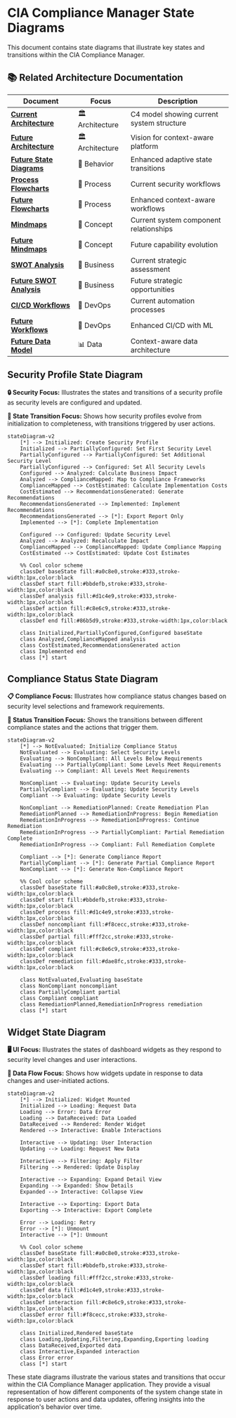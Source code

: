 # CIA Compliance Manager State Diagrams

This document contains state diagrams that illustrate key states and transitions within the CIA Compliance Manager.

## 📚 Related Architecture Documentation

<div class="documentation-map">

| Document                                            | Focus           | Description                               |
| --------------------------------------------------- | --------------- | ----------------------------------------- |
| **[Current Architecture](ARCHITECTURE.md)**         | 🏛️ Architecture | C4 model showing current system structure |
| **[Future Architecture](FUTURE_ARCHITECTURE.md)**   | 🏛️ Architecture | Vision for context-aware platform         |
| **[Future State Diagrams](FUTURE_STATEDIAGRAM.md)** | 🔄 Behavior     | Enhanced adaptive state transitions       |
| **[Process Flowcharts](FLOWCHART.md)**              | 🔄 Process      | Current security workflows                |
| **[Future Flowcharts](FUTURE_FLOWCHART.md)**        | 🔄 Process      | Enhanced context-aware workflows          |
| **[Mindmaps](MINDMAP.md)**                          | 🧠 Concept      | Current system component relationships    |
| **[Future Mindmaps](FUTURE_MINDMAP.md)**            | 🧠 Concept      | Future capability evolution               |
| **[SWOT Analysis](SWOT.md)**                        | 💼 Business     | Current strategic assessment              |
| **[Future SWOT Analysis](FUTURE_SWOT.md)**          | 💼 Business     | Future strategic opportunities            |
| **[CI/CD Workflows](WORKFLOWS.md)**                 | 🔧 DevOps       | Current automation processes              |
| **[Future Workflows](FUTURE_WORKFLOWS.md)**         | 🔧 DevOps       | Enhanced CI/CD with ML                    |
| **[Future Data Model](FUTURE_DATA_MODEL.md)**       | 📊 Data         | Context-aware data architecture           |

</div>

## Security Profile State Diagram

**🔒 Security Focus:** Illustrates the states and transitions of a security profile as security levels are configured and updated.

**🔄 State Transition Focus:** Shows how security profiles evolve from initialization to completeness, with transitions triggered by user actions.

```mermaid
stateDiagram-v2
    [*] --> Initialized: Create Security Profile
    Initialized --> PartiallyConfigured: Set First Security Level
    PartiallyConfigured --> PartiallyConfigured: Set Additional Security Level
    PartiallyConfigured --> Configured: Set All Security Levels
    Configured --> Analyzed: Calculate Business Impact
    Analyzed --> ComplianceMapped: Map to Compliance Frameworks
    ComplianceMapped --> CostEstimated: Calculate Implementation Costs
    CostEstimated --> RecommendationsGenerated: Generate Recommendations
    RecommendationsGenerated --> Implemented: Implement Recommendations
    RecommendationsGenerated --> [*]: Export Report Only
    Implemented --> [*]: Complete Implementation

    Configured --> Configured: Update Security Level
    Analyzed --> Analyzed: Recalculate Impact
    ComplianceMapped --> ComplianceMapped: Update Compliance Mapping
    CostEstimated --> CostEstimated: Update Cost Estimates

    %% Cool color scheme
    classDef baseState fill:#a0c8e0,stroke:#333,stroke-width:1px,color:black
    classDef start fill:#bbdefb,stroke:#333,stroke-width:1px,color:black
    classDef analysis fill:#d1c4e9,stroke:#333,stroke-width:1px,color:black
    classDef action fill:#c8e6c9,stroke:#333,stroke-width:1px,color:black
    classDef end fill:#86b5d9,stroke:#333,stroke-width:1px,color:black

    class Initialized,PartiallyConfigured,Configured baseState
    class Analyzed,ComplianceMapped analysis
    class CostEstimated,RecommendationsGenerated action
    class Implemented end
    class [*] start
```

## Compliance Status State Diagram

**📋 Compliance Focus:** Illustrates how compliance status changes based on security level selections and framework requirements.

**🚦 Status Transition Focus:** Shows the transitions between different compliance states and the actions that trigger them.

```mermaid
stateDiagram-v2
    [*] --> NotEvaluated: Initialize Compliance Status
    NotEvaluated --> Evaluating: Select Security Levels
    Evaluating --> NonCompliant: All Levels Below Requirements
    Evaluating --> PartiallyCompliant: Some Levels Meet Requirements
    Evaluating --> Compliant: All Levels Meet Requirements

    NonCompliant --> Evaluating: Update Security Levels
    PartiallyCompliant --> Evaluating: Update Security Levels
    Compliant --> Evaluating: Update Security Levels

    NonCompliant --> RemediationPlanned: Create Remediation Plan
    RemediationPlanned --> RemediationInProgress: Begin Remediation
    RemediationInProgress --> RemediationInProgress: Continue Remediation
    RemediationInProgress --> PartiallyCompliant: Partial Remediation Complete
    RemediationInProgress --> Compliant: Full Remediation Complete

    Compliant --> [*]: Generate Compliance Report
    PartiallyCompliant --> [*]: Generate Partial Compliance Report
    NonCompliant --> [*]: Generate Non-Compliance Report

    %% Cool color scheme
    classDef baseState fill:#a0c8e0,stroke:#333,stroke-width:1px,color:black
    classDef start fill:#bbdefb,stroke:#333,stroke-width:1px,color:black
    classDef process fill:#d1c4e9,stroke:#333,stroke-width:1px,color:black
    classDef noncompliant fill:#f8cecc,stroke:#333,stroke-width:1px,color:black
    classDef partial fill:#fff2cc,stroke:#333,stroke-width:1px,color:black
    classDef compliant fill:#c8e6c9,stroke:#333,stroke-width:1px,color:black
    classDef remediation fill:#dae8fc,stroke:#333,stroke-width:1px,color:black

    class NotEvaluated,Evaluating baseState
    class NonCompliant noncompliant
    class PartiallyCompliant partial
    class Compliant compliant
    class RemediationPlanned,RemediationInProgress remediation
    class [*] start
```

## Widget State Diagram

**🖥️ UI Focus:** Illustrates the states of dashboard widgets as they respond to security level changes and user interactions.

**🔄 Data Flow Focus:** Shows how widgets update in response to data changes and user-initiated actions.

```mermaid
stateDiagram-v2
    [*] --> Initialized: Widget Mounted
    Initialized --> Loading: Request Data
    Loading --> Error: Data Error
    Loading --> DataReceived: Data Loaded
    DataReceived --> Rendered: Render Widget
    Rendered --> Interactive: Enable Interactions

    Interactive --> Updating: User Interaction
    Updating --> Loading: Request New Data

    Interactive --> Filtering: Apply Filter
    Filtering --> Rendered: Update Display

    Interactive --> Expanding: Expand Detail View
    Expanding --> Expanded: Show Details
    Expanded --> Interactive: Collapse View

    Interactive --> Exporting: Export Data
    Exporting --> Interactive: Export Complete

    Error --> Loading: Retry
    Error --> [*]: Unmount
    Interactive --> [*]: Unmount

    %% Cool color scheme
    classDef baseState fill:#a0c8e0,stroke:#333,stroke-width:1px,color:black
    classDef start fill:#bbdefb,stroke:#333,stroke-width:1px,color:black
    classDef loading fill:#fff2cc,stroke:#333,stroke-width:1px,color:black
    classDef data fill:#d1c4e9,stroke:#333,stroke-width:1px,color:black
    classDef interaction fill:#c8e6c9,stroke:#333,stroke-width:1px,color:black
    classDef error fill:#f8cecc,stroke:#333,stroke-width:1px,color:black

    class Initialized,Rendered baseState
    class Loading,Updating,Filtering,Expanding,Exporting loading
    class DataReceived,Exported data
    class Interactive,Expanded interaction
    class Error error
    class [*] start
```

<div class="diagram-legend">
These state diagrams illustrate the various states and transitions that occur within the CIA Compliance Manager application. They provide a visual representation of how different components of the system change state in response to user actions and data updates, offering insights into the application's behavior over time.
</div>
